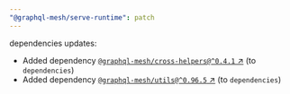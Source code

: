 ```yaml
---
"@graphql-mesh/serve-runtime": patch
---
```

dependencies updates:
  - Added dependency [`@graphql-mesh/cross-helpers@^0.4.1` ↗︎](https://www.npmjs.com/package/@graphql-mesh/cross-helpers/v/0.4.1) (to `dependencies`)
  - Added dependency [`@graphql-mesh/utils@^0.96.5` ↗︎](https://www.npmjs.com/package/@graphql-mesh/utils/v/0.96.5) (to `dependencies`)
